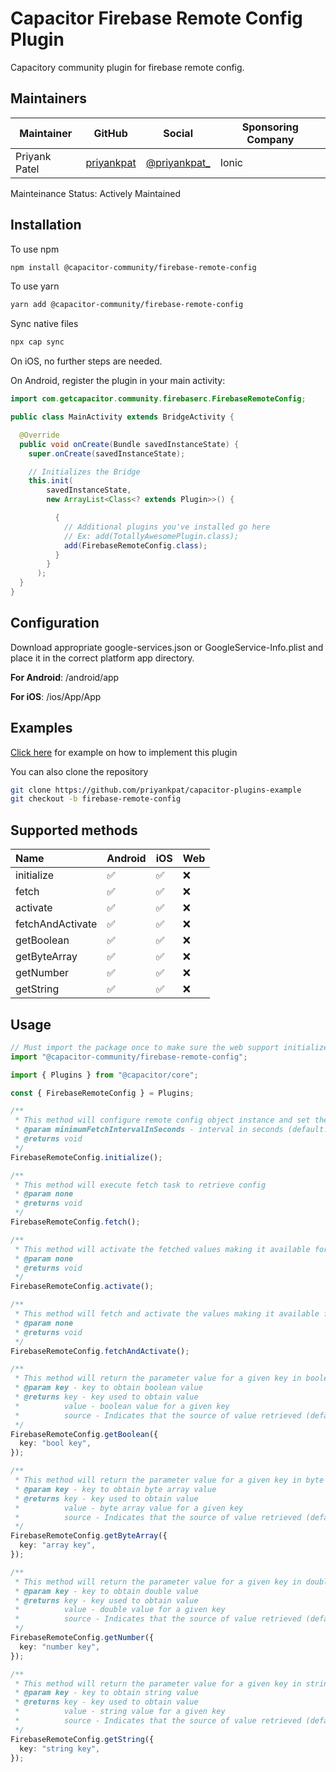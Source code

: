 # Capacitor Firebase Remote Config Plugin

Capacitory community plugin for firebase remote config.

## Maintainers

| Maintainer    | GitHub                                      | Social                                           | Sponsoring Company |
| ------------- | ------------------------------------------- | ------------------------------------------------ | ------------------ |
| Priyank Patel | [priyankpat](https://github.com/priyankpat) | [@priyankpat\_](https://twitter.com/priyankpat_) | Ionic              |

Mainteinance Status: Actively Maintained

## Installation

To use npm

```bash
npm install @capacitor-community/firebase-remote-config
```

To use yarn

```bash
yarn add @capacitor-community/firebase-remote-config
```

Sync native files

```bash
npx cap sync
```

On iOS, no further steps are needed.

On Android, register the plugin in your main activity:

```java
import com.getcapacitor.community.firebaserc.FirebaseRemoteConfig;

public class MainActivity extends BridgeActivity {

  @Override
  public void onCreate(Bundle savedInstanceState) {
    super.onCreate(savedInstanceState);

    // Initializes the Bridge
    this.init(
        savedInstanceState,
        new ArrayList<Class<? extends Plugin>>() {

          {
            // Additional plugins you've installed go here
            // Ex: add(TotallyAwesomePlugin.class);
            add(FirebaseRemoteConfig.class);
          }
        }
      );
  }
}
```

## Configuration

Download appropriate google-services.json or GoogleService-Info.plist and place it in the correct platform app directory.

**For Android**: /android/app

**For iOS**: /ios/App/App

## Examples

[Click here](https://github.com/priyankpat/capacitor-plugins-example/tree/firebase-remote-config) for example on how to implement this plugin

You can also clone the repository

```bash
git clone https://github.com/priyankpat/capacitor-plugins-example
git checkout -b firebase-remote-config
```

## Supported methods

| Name             | Android | iOS | Web |
| :--------------- | :------ | :-- | :-- |
| initialize       | ✅      | ✅  | ❌  |
| fetch            | ✅      | ✅  | ❌  |
| activate         | ✅      | ✅  | ❌  |
| fetchAndActivate | ✅      | ✅  | ❌  |
| getBoolean       | ✅      | ✅  | ❌  |
| getByteArray     | ✅      | ✅  | ❌  |
| getNumber        | ✅      | ✅  | ❌  |
| getString        | ✅      | ✅  | ❌  |

## Usage

```typescript
// Must import the package once to make sure the web support initializes
import "@capacitor-community/firebase-remote-config";

import { Plugins } from "@capacitor/core";

const { FirebaseRemoteConfig } = Plugins;

/**
 * This method will configure remote config object instance and set the minimum fetch interval to allow for frequest refreshes.
 * @param minimumFetchIntervalInSeconds - interval in seconds (default: 3600)
 * @returns void
 */
FirebaseRemoteConfig.initialize();

/**
 * This method will execute fetch task to retrieve config
 * @param none
 * @returns void
 */
FirebaseRemoteConfig.fetch();

/**
 * This method will activate the fetched values making it available for your app
 * @param none
 * @returns void
 */
FirebaseRemoteConfig.activate();

/**
 * This method will fetch and activate the values making it available for your app
 * @param none
 * @returns void
 */
FirebaseRemoteConfig.fetchAndActivate();

/**
 * This method will return the parameter value for a given key in boolean
 * @param key - key to obtain boolean value
 * @returns key - key used to obtain value
 *          value - boolean value for a given key
 *          source - Indicates that the source of value retrieved (default, remote, static)
 */
FirebaseRemoteConfig.getBoolean({
  key: "bool key",
});

/**
 * This method will return the parameter value for a given key in byte array
 * @param key - key to obtain byte array value
 * @returns key - key used to obtain value
 *          value - byte array value for a given key
 *          source - Indicates that the source of value retrieved (default, remote, static)
 */
FirebaseRemoteConfig.getByteArray({
  key: "array key",
});

/**
 * This method will return the parameter value for a given key in double
 * @param key - key to obtain double value
 * @returns key - key used to obtain value
 *          value - double value for a given key
 *          source - Indicates that the source of value retrieved (default, remote, static)
 */
FirebaseRemoteConfig.getNumber({
  key: "number key",
});

/**
 * This method will return the parameter value for a given key in string
 * @param key - key to obtain string value
 * @returns key - key used to obtain value
 *          value - string value for a given key
 *          source - Indicates that the source of value retrieved (default, remote, static)
 */
FirebaseRemoteConfig.getString({
  key: "string key",
});
```
